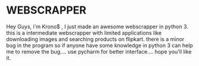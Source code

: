 # WEBSCRAPPER
Hey Guys, i'm Krono$ , I just made an awesome webscrapper in python 3. 
this is a intermediate webscrapper with limited applications like
downloading images and searching products on flipkart.
there is a minor bug in the program so if anyone have some knowledge in python 3
can help me to remove the bug....
use pycharm for better interface....
hope you'll like it.
